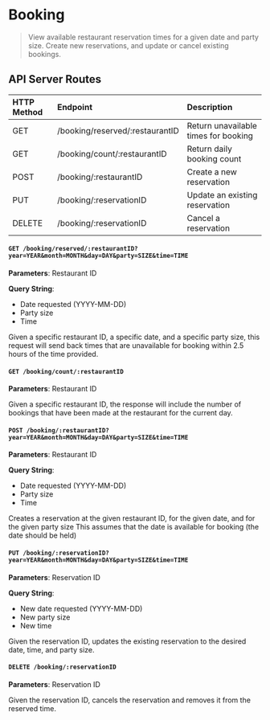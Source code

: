 # Booking
> View available restaurant reservation times for a given date and party size. Create new reservations, and update or cancel existing bookings. 

## API Server Routes

| HTTP Method   | Endpoint                           | Description                                       |
|:--------------|:-----------------------------------|:--------------------------------------------------|
| GET           | /booking/reserved/:restaurantID    | Return unavailable times for booking              |
| GET           | /booking/count/:restaurantID       | Return daily booking count                        |
| POST          | /booking/:restaurantID             | Create a new reservation                          |
| PUT           | /booking/:reservationID            | Update an existing reservation                    |
| DELETE        | /booking/:reservationID            | Cancel a reservation                              |

#### `GET /booking/reserved/:restaurantID?year=YEAR&month=MONTH&day=DAY&party=SIZE&time=TIME`
**Parameters**: Restaurant ID

**Query String**:
- Date requested (YYYY-MM-DD)
- Party size
- Time

Given a specific restaurant ID, a specific date, and a specific party size, this request will send back times that are unavailable for booking within 2.5 hours of the time provided.

#### `GET /booking/count/:restaurantID`
**Parameters**: Restaurant ID

Given a specific restaurant ID, the response will include the number of bookings that have been made at the restaurant for the current day.

#### `POST /booking/:restaurantID?year=YEAR&month=MONTH&day=DAY&party=SIZE&time=TIME`
**Parameters**: Restaurant ID

**Query String**:
- Date requested (YYYY-MM-DD)
- Party size
- Time

Creates a reservation at the given restaurant ID, for the given date, and for the given party size
This assumes that the date is available for booking (the date should be held)

#### `PUT /booking/:reservationID?year=YEAR&month=MONTH&day=DAY&party=SIZE&time=TIME`
**Parameters**: Reservation ID

**Query String**:
- New date requested (YYYY-MM-DD)
- New party size 
- New time

Given the reservation ID, updates the existing reservation to the desired date, time, and party size.

#### `DELETE /booking/:reservationID`
**Parameters**: Reservation ID

Given the reservation ID, cancels the reservation and removes it from the reserved time.
